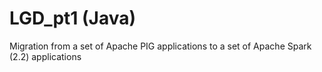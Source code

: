 # LGD_pt1 (Java)

Migration from a set of Apache PIG applications to a set of Apache Spark (2.2) applications
